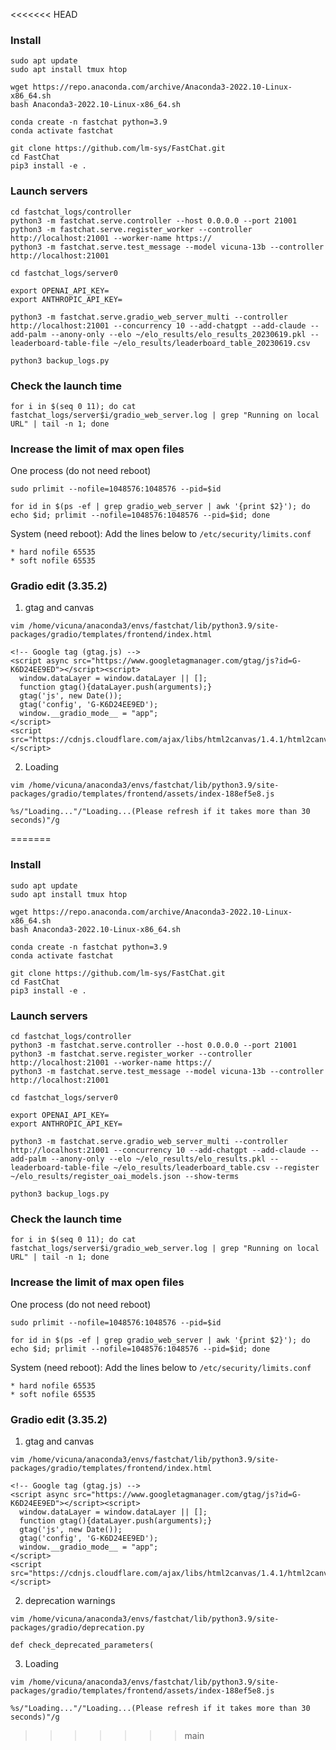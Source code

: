 <<<<<<< HEAD
### Install
```
sudo apt update
sudo apt install tmux htop

wget https://repo.anaconda.com/archive/Anaconda3-2022.10-Linux-x86_64.sh
bash Anaconda3-2022.10-Linux-x86_64.sh

conda create -n fastchat python=3.9
conda activate fastchat

git clone https://github.com/lm-sys/FastChat.git
cd FastChat
pip3 install -e .
```


### Launch servers
```
cd fastchat_logs/controller
python3 -m fastchat.serve.controller --host 0.0.0.0 --port 21001
python3 -m fastchat.serve.register_worker --controller http://localhost:21001 --worker-name https://
python3 -m fastchat.serve.test_message --model vicuna-13b --controller http://localhost:21001

cd fastchat_logs/server0

export OPENAI_API_KEY=
export ANTHROPIC_API_KEY=

python3 -m fastchat.serve.gradio_web_server_multi --controller http://localhost:21001 --concurrency 10 --add-chatgpt --add-claude --add-palm --anony-only --elo ~/elo_results/elo_results_20230619.pkl --leaderboard-table-file ~/elo_results/leaderboard_table_20230619.csv

python3 backup_logs.py
```


### Check the launch time
```
for i in $(seq 0 11); do cat fastchat_logs/server$i/gradio_web_server.log | grep "Running on local URL" | tail -n 1; done
```


### Increase the limit of max open files
One process (do not need reboot)
```
sudo prlimit --nofile=1048576:1048576 --pid=$id

for id in $(ps -ef | grep gradio_web_server | awk '{print $2}'); do echo $id; prlimit --nofile=1048576:1048576 --pid=$id; done
```

System (need reboot): Add the lines below to `/etc/security/limits.conf`
```
* hard nofile 65535
* soft nofile 65535
```


### Gradio edit  (3.35.2)
1. gtag and canvas
```
vim /home/vicuna/anaconda3/envs/fastchat/lib/python3.9/site-packages/gradio/templates/frontend/index.html
```

```
<!-- Google tag (gtag.js) -->
<script async src="https://www.googletagmanager.com/gtag/js?id=G-K6D24EE9ED"></script><script>
  window.dataLayer = window.dataLayer || [];
  function gtag(){dataLayer.push(arguments);}
  gtag('js', new Date());
  gtag('config', 'G-K6D24EE9ED');
  window.__gradio_mode__ = "app";
</script>
<script src="https://cdnjs.cloudflare.com/ajax/libs/html2canvas/1.4.1/html2canvas.min.js"></script>
```

2. Loading
```
vim /home/vicuna/anaconda3/envs/fastchat/lib/python3.9/site-packages/gradio/templates/frontend/assets/index-188ef5e8.js
```

```
%s/"Loading..."/"Loading...(Please refresh if it takes more than 30 seconds)"/g
```
=======
### Install
```
sudo apt update
sudo apt install tmux htop

wget https://repo.anaconda.com/archive/Anaconda3-2022.10-Linux-x86_64.sh
bash Anaconda3-2022.10-Linux-x86_64.sh

conda create -n fastchat python=3.9
conda activate fastchat

git clone https://github.com/lm-sys/FastChat.git
cd FastChat
pip3 install -e .
```


### Launch servers
```
cd fastchat_logs/controller
python3 -m fastchat.serve.controller --host 0.0.0.0 --port 21001
python3 -m fastchat.serve.register_worker --controller http://localhost:21001 --worker-name https://
python3 -m fastchat.serve.test_message --model vicuna-13b --controller http://localhost:21001

cd fastchat_logs/server0

export OPENAI_API_KEY=
export ANTHROPIC_API_KEY=

python3 -m fastchat.serve.gradio_web_server_multi --controller http://localhost:21001 --concurrency 10 --add-chatgpt --add-claude --add-palm --anony-only --elo ~/elo_results/elo_results.pkl --leaderboard-table-file ~/elo_results/leaderboard_table.csv --register ~/elo_results/register_oai_models.json --show-terms

python3 backup_logs.py
```


### Check the launch time
```
for i in $(seq 0 11); do cat fastchat_logs/server$i/gradio_web_server.log | grep "Running on local URL" | tail -n 1; done
```


### Increase the limit of max open files
One process (do not need reboot)
```
sudo prlimit --nofile=1048576:1048576 --pid=$id

for id in $(ps -ef | grep gradio_web_server | awk '{print $2}'); do echo $id; prlimit --nofile=1048576:1048576 --pid=$id; done
```

System (need reboot): Add the lines below to `/etc/security/limits.conf`
```
* hard nofile 65535
* soft nofile 65535
```


### Gradio edit  (3.35.2)
1. gtag and canvas
```
vim /home/vicuna/anaconda3/envs/fastchat/lib/python3.9/site-packages/gradio/templates/frontend/index.html
```

```
<!-- Google tag (gtag.js) -->
<script async src="https://www.googletagmanager.com/gtag/js?id=G-K6D24EE9ED"></script><script>
  window.dataLayer = window.dataLayer || [];
  function gtag(){dataLayer.push(arguments);}
  gtag('js', new Date());
  gtag('config', 'G-K6D24EE9ED');
  window.__gradio_mode__ = "app";
</script>
<script src="https://cdnjs.cloudflare.com/ajax/libs/html2canvas/1.4.1/html2canvas.min.js"></script>
```

2. deprecation warnings
```
vim /home/vicuna/anaconda3/envs/fastchat/lib/python3.9/site-packages/gradio/deprecation.py
```

```
def check_deprecated_parameters(
```

3. Loading
```
vim /home/vicuna/anaconda3/envs/fastchat/lib/python3.9/site-packages/gradio/templates/frontend/assets/index-188ef5e8.js
```

```
%s/"Loading..."/"Loading...(Please refresh if it takes more than 30 seconds)"/g
```
>>>>>>> main
